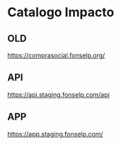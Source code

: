 # Catalogo Impacto

## OLD
https://comprasocial.fonselp.org/


## API
https://api.staging.fonselp.com/api

## APP
https://app.staging.fonselp.com/